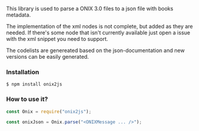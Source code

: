 This library is used to parse a ONIX 3.0 files to a json file with books metadata.

The implementation of the xml nodes is not complete, but added as they are needed. If there's some node that isn't currently available just open a issue with the xml snippet you need to support.

The codelists are genereated based on the json-documentation and new versions can be easily generated.

### Installation

```
$ npm install onix2js
```

### How to use it?

```js or ts
const Onix = require("onix2js");

const onixJson = Onix.parse("<ONIXMessage ... />");
```

